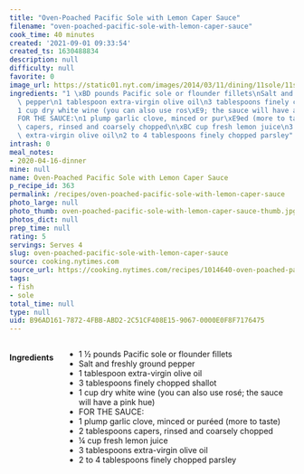 ```yaml
---
title: "Oven-Poached Pacific Sole with Lemon Caper Sauce"
filename: "oven-poached-pacific-sole-with-lemon-caper-sauce"
cook_time: 40 minutes
created: '2021-09-01 09:33:54'
created_ts: 1630488834
description: null
difficulty: null
favorite: 0
image_url: https://static01.nyt.com/images/2014/03/11/dining/11sole/11sole-articleLarge.jpg
ingredients: "1 \xBD pounds Pacific sole or flounder fillets\nSalt and freshly ground\
  \ pepper\n1 tablespoon extra-virgin olive oil\n3 tablespoons finely chopped shallot\n\
  1 cup dry white wine (you can also use ros\xE9; the sauce will have a pink hue)\n\
  FOR THE SAUCE:\n1 plump garlic clove, minced or pur\xE9ed (more to taste)\n2 tablespoons\
  \ capers, rinsed and coarsely chopped\n\xBC cup fresh lemon juice\n3 tablespoons\
  \ extra-virgin olive oil\n2 to 4 tablespoons finely chopped parsley"
intrash: 0
meal_notes:
- 2020-04-16-dinner
mine: null
name: Oven-Poached Pacific Sole with Lemon Caper Sauce
p_recipe_id: 363
permalink: /recipes/oven-poached-pacific-sole-with-lemon-caper-sauce
photo_large: null
photo_thumb: oven-poached-pacific-sole-with-lemon-caper-sauce-thumb.jpg
photos_dict: null
prep_time: null
rating: 5
servings: Serves 4
slug: oven-poached-pacific-sole-with-lemon-caper-sauce
source: cooking.nytimes.com
source_url: https://cooking.nytimes.com/recipes/1014640-oven-poached-pacific-sole-with-lemon-caper-sauce?action=click&module=Global%20Search%20Recipe%20Card&pgType=search&rank=8
tags:
- fish
- sole
total_time: null
type: null
uid: B96AD161-7872-4FBB-ABD2-2C51CF408E15-9067-0000E0F8F7176475
---
```

<div class="columns large-7 small-12" id="writeup">	</div><!-- #writeup -->
</div><!-- #row-one -->
<div class="row" id="row-two">	<div class="columns large-4 small-12" id="ingredients"><h4>Ingredients</h4><div class="box box-ingredients content"><ul>
<li>1 ½ pounds Pacific sole or flounder fillets</li>
<li>Salt and freshly ground pepper</li>
<li>1 tablespoon extra-virgin olive oil</li>
<li>3 tablespoons finely chopped shallot</li>
<li>1 cup dry white wine (you can also use rosé; the sauce will have a pink hue)</li>
<li>FOR THE SAUCE:</li>
<li>1 plump garlic clove, minced or puréed (more to taste)</li>
<li>2 tablespoons capers, rinsed and coarsely chopped</li>
<li>¼ cup fresh lemon juice</li>
<li>3 tablespoons extra-virgin olive oil</li>
<li>2 to 4 tablespoons finely chopped parsley</li>
</ul>
</div>	</div>	<div class="columns large-6 small-12" id="directions">	</div>